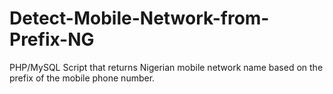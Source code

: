 # Detect-Mobile-Network-from-Prefix-NG
PHP/MySQL Script that returns Nigerian mobile network name based on the prefix of the mobile phone number.
